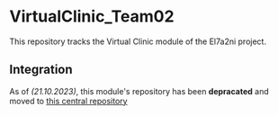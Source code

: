 # VirtualClinic_Team02
This repository tracks the Virtual Clinic module of the El7a2ni project.

## Integration
As of *(21.10.2023)*, this module's repository has been **depracated** and moved to [this central repository](https://github.com/W23-ACL-Team02/el7a2ni-app)